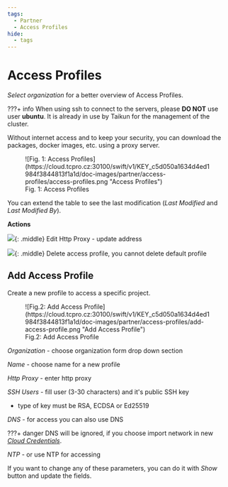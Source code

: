 ```yaml
---
tags:
  - Partner
  - Access Profiles
hide:
  - tags
---
```


# **Access Profiles**

*Select organization* for a better overview of Access Profiles.

???+ info
    When using ssh to connect to the servers, please **DO NOT** use user **ubuntu**. It is already in use by Taikun for the management of the cluster.

Without internet access and to keep your security, you can download the packages, docker images, etc. using a proxy server.

<figure markdown>
  ![Fig. 1: Access Profiles](https://cloud.tcpro.cz:30100/swift/v1/KEY_c5d050a1634d4ed1984f3844813f1a1d/doc-images/partner/access-profiles/access-profiles.png "Access Profiles")
  <figcaption>Fig. 1: Access Profiles</figcaption>
</figure>

You can extend the table to see the last modification (*Last Modified* and *Last Modified By*).

**Actions**

![](https://cloud.tcpro.cz:30100/swift/v1/KEY_c5d050a1634d4ed1984f3844813f1a1d/doc-images/icons/edit.png){: .middle} Edit Http Proxy - update address

![](https://cloud.tcpro.cz:30100/swift/v1/KEY_c5d050a1634d4ed1984f3844813f1a1d/doc-images/icons/delete.png){: .middle} Delete access profile, you cannot delete default profile

## **Add Access Profile**

Create a new profile to access a specific project.

<figure markdown>
  ![Fig.2: Add Access Profile](https://cloud.tcpro.cz:30100/swift/v1/KEY_c5d050a1634d4ed1984f3844813f1a1d/doc-images/partner/access-profiles/add-access-profile.png "Add Access Profile")
  <figcaption>Fig.2: Add Access Profile</figcaption>
</figure>

*Organization* - choose organization form drop down section

*Name* - choose name for a new profile

*Http Proxy* - enter http proxy

*SSH Users* - fill user (3-30 characters) and it's public SSH key

* type of key must be RSA, ECDSA or Ed25519

*DNS* - for access you can also use DNS

???+ danger
    DNS will be ignored, if you choose import network in new [*Cloud Credentials*](../guidelines/add-cloud-credentials).

*NTP* - or use NTP for accessing

If you want to change any of these parameters, you can do it with *Show* button and update the fields.
